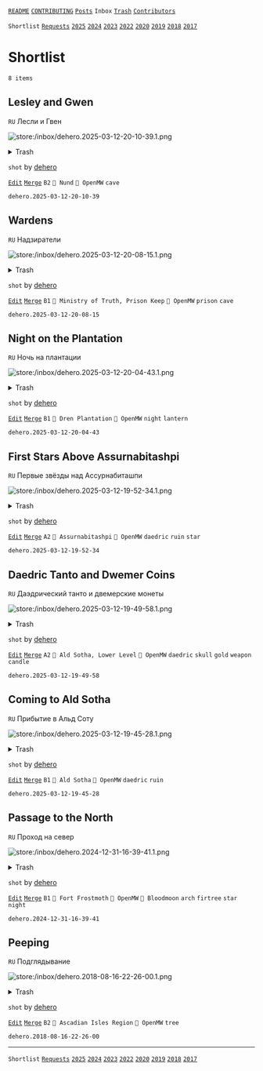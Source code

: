 [`README`](../../README.md) [`CONTRIBUTING`](../../CONTRIBUTING.md) [`Posts`](../posts/index.md) `Inbox` [`Trash`](../trash/index.md) [`Contributors`](../contributors.md)

`Shortlist` [`Requests`](requests.md) [`2025`](index.md) [`2024`](2024.md) [`2023`](2023.md) [`2022`](2022.md) [`2020`](2020.md) [`2019`](2019.md) [`2018`](2018.md) [`2017`](2017.md)

# Shortlist

`8 items`

## <span id="dehero.2025-03-12-20-10-39">Lesley and Gwen</span>

`RU` Лесли и Гвен

![store:/inbox/dehero.2025-03-12-20-10-39.1.png](../../assets/previews/inbox/dehero.2025-03-12-20-10-39.1.avif "dehero.2025-03-12-20-10-39.1")

<details>
<summary>Trash</summary>

![store:/inbox/dehero.2025-03-12-20-10-39.png](../../assets/previews/inbox/dehero.2025-03-12-20-10-39.avif "dehero.2025-03-12-20-10-39")
</details>

`shot` by [dehero](../contributors.md#dehero)

[`Edit`](https://github.com/dehero/mwscr/issues/new?labels=post-editing&amp;template=post-editing.yml&amp;title=dehero.2025-03-12-20-10-39&amp;postContent=store%3A%2Finbox%2Fdehero.2025-03-12-20-10-39.1.png&amp;postTitle=Lesley+and+Gwen&amp;postTitleRu=%D0%9B%D0%B5%D1%81%D0%BB%D0%B8+%D0%B8+%D0%93%D0%B2%D0%B5%D0%BD&amp;postAuthor=dehero&amp;postType=shot&amp;postEngine=OpenMW&amp;postAddon=&amp;postTags=cave&amp;postLocation=Nund&amp;postMark=B2&amp;postViolation=&amp;postTrash=store%3A%2Finbox%2Fdehero.2025-03-12-20-10-39.png&amp;postRequest=) [`Merge`](https://github.com/dehero/mwscr/issues/new?labels=post-merging&amp;template=post-merging.yml&amp;title=dehero.2025-03-12-20-10-39&amp;mergeWithIds=) `B2` `📍 Nund` `🚀 OpenMW` `cave`

```
dehero.2025-03-12-20-10-39
```

## <span id="dehero.2025-03-12-20-08-15">Wardens</span>

`RU` Надзиратели

![store:/inbox/dehero.2025-03-12-20-08-15.1.png](../../assets/previews/inbox/dehero.2025-03-12-20-08-15.1.avif "dehero.2025-03-12-20-08-15.1")

<details>
<summary>Trash</summary>

![store:/inbox/dehero.2025-03-12-20-07-51.png](../../assets/previews/inbox/dehero.2025-03-12-20-07-51.avif "dehero.2025-03-12-20-07-51")
![store:/inbox/dehero.2025-03-12-20-08-15.png](../../assets/previews/inbox/dehero.2025-03-12-20-08-15.avif "dehero.2025-03-12-20-08-15")
</details>

`shot` by [dehero](../contributors.md#dehero)

[`Edit`](https://github.com/dehero/mwscr/issues/new?labels=post-editing&amp;template=post-editing.yml&amp;title=dehero.2025-03-12-20-08-15&amp;postContent=store%3A%2Finbox%2Fdehero.2025-03-12-20-08-15.1.png&amp;postTitle=Wardens&amp;postTitleRu=%D0%9D%D0%B0%D0%B4%D0%B7%D0%B8%D1%80%D0%B0%D1%82%D0%B5%D0%BB%D0%B8&amp;postAuthor=dehero&amp;postType=shot&amp;postEngine=OpenMW&amp;postAddon=&amp;postTags=prison+cave&amp;postLocation=Ministry+of+Truth%2C+Prison+Keep&amp;postMark=B1&amp;postViolation=&amp;postTrash=store%3A%2Finbox%2Fdehero.2025-03-12-20-07-51.png%0Astore%3A%2Finbox%2Fdehero.2025-03-12-20-08-15.png&amp;postRequest=) [`Merge`](https://github.com/dehero/mwscr/issues/new?labels=post-merging&amp;template=post-merging.yml&amp;title=dehero.2025-03-12-20-08-15&amp;mergeWithIds=) `B1` `📍 Ministry of Truth, Prison Keep` `🚀 OpenMW` `prison` `cave`

```
dehero.2025-03-12-20-08-15
```

## <span id="dehero.2025-03-12-20-04-43">Night on the Plantation</span>

`RU` Ночь на плантации

![store:/inbox/dehero.2025-03-12-20-04-43.1.png](../../assets/previews/inbox/dehero.2025-03-12-20-04-43.1.avif "dehero.2025-03-12-20-04-43.1")

<details>
<summary>Trash</summary>

![store:/inbox/dehero.2025-03-12-20-04-43.png](../../assets/previews/inbox/dehero.2025-03-12-20-04-43.avif "dehero.2025-03-12-20-04-43")
</details>

`shot` by [dehero](../contributors.md#dehero)

[`Edit`](https://github.com/dehero/mwscr/issues/new?labels=post-editing&amp;template=post-editing.yml&amp;title=dehero.2025-03-12-20-04-43&amp;postContent=store%3A%2Finbox%2Fdehero.2025-03-12-20-04-43.1.png&amp;postTitle=Night+on+the+Plantation&amp;postTitleRu=%D0%9D%D0%BE%D1%87%D1%8C+%D0%BD%D0%B0+%D0%BF%D0%BB%D0%B0%D0%BD%D1%82%D0%B0%D1%86%D0%B8%D0%B8&amp;postAuthor=dehero&amp;postType=shot&amp;postEngine=OpenMW&amp;postAddon=&amp;postTags=night+lantern&amp;postLocation=Dren+Plantation&amp;postMark=B1&amp;postViolation=&amp;postTrash=store%3A%2Finbox%2Fdehero.2025-03-12-20-04-43.png&amp;postRequest=) [`Merge`](https://github.com/dehero/mwscr/issues/new?labels=post-merging&amp;template=post-merging.yml&amp;title=dehero.2025-03-12-20-04-43&amp;mergeWithIds=) `B1` `📍 Dren Plantation` `🚀 OpenMW` `night` `lantern`

```
dehero.2025-03-12-20-04-43
```

## <span id="dehero.2025-03-12-19-52-34">First Stars Above Assurnabitashpi</span>

`RU` Первые звёзды над Ассурнабиташпи

![store:/inbox/dehero.2025-03-12-19-52-34.1.png](../../assets/previews/inbox/dehero.2025-03-12-19-52-34.1.avif "dehero.2025-03-12-19-52-34.1")

<details>
<summary>Trash</summary>

![store:/inbox/dehero.2025-03-12-19-52-34.png](../../assets/previews/inbox/dehero.2025-03-12-19-52-34.avif "dehero.2025-03-12-19-52-34")
</details>

`shot` by [dehero](../contributors.md#dehero)

[`Edit`](https://github.com/dehero/mwscr/issues/new?labels=post-editing&amp;template=post-editing.yml&amp;title=dehero.2025-03-12-19-52-34&amp;postContent=store%3A%2Finbox%2Fdehero.2025-03-12-19-52-34.1.png&amp;postTitle=First+Stars+Above+Assurnabitashpi&amp;postTitleRu=%D0%9F%D0%B5%D1%80%D0%B2%D1%8B%D0%B5+%D0%B7%D0%B2%D1%91%D0%B7%D0%B4%D1%8B+%D0%BD%D0%B0%D0%B4+%D0%90%D1%81%D1%81%D1%83%D1%80%D0%BD%D0%B0%D0%B1%D0%B8%D1%82%D0%B0%D1%88%D0%BF%D0%B8&amp;postAuthor=dehero&amp;postType=shot&amp;postEngine=OpenMW&amp;postAddon=&amp;postTags=daedric+ruin+star&amp;postLocation=Assurnabitashpi&amp;postMark=A2&amp;postViolation=&amp;postTrash=store%3A%2Finbox%2Fdehero.2025-03-12-19-52-34.png&amp;postRequest=) [`Merge`](https://github.com/dehero/mwscr/issues/new?labels=post-merging&amp;template=post-merging.yml&amp;title=dehero.2025-03-12-19-52-34&amp;mergeWithIds=) `A2` `📍 Assurnabitashpi` `🚀 OpenMW` `daedric` `ruin` `star`

```
dehero.2025-03-12-19-52-34
```

## <span id="dehero.2025-03-12-19-49-58">Daedric Tanto and Dwemer Coins</span>

`RU` Даэдрический танто и двемерские монеты

![store:/inbox/dehero.2025-03-12-19-49-58.1.png](../../assets/previews/inbox/dehero.2025-03-12-19-49-58.1.avif "dehero.2025-03-12-19-49-58.1")

<details>
<summary>Trash</summary>

![store:/inbox/dehero.2025-03-12-19-48-54.png](../../assets/previews/inbox/dehero.2025-03-12-19-48-54.avif "dehero.2025-03-12-19-48-54")
![store:/inbox/dehero.2025-03-12-19-49-29.png](../../assets/previews/inbox/dehero.2025-03-12-19-49-29.avif "dehero.2025-03-12-19-49-29")
![store:/inbox/dehero.2025-03-12-19-49-58.png](../../assets/previews/inbox/dehero.2025-03-12-19-49-58.avif "dehero.2025-03-12-19-49-58")
</details>

`shot` by [dehero](../contributors.md#dehero)

[`Edit`](https://github.com/dehero/mwscr/issues/new?labels=post-editing&amp;template=post-editing.yml&amp;title=dehero.2025-03-12-19-49-58&amp;postContent=store%3A%2Finbox%2Fdehero.2025-03-12-19-49-58.1.png&amp;postTitle=Daedric+Tanto+and+Dwemer+Coins&amp;postTitleRu=%D0%94%D0%B0%D1%8D%D0%B4%D1%80%D0%B8%D1%87%D0%B5%D1%81%D0%BA%D0%B8%D0%B9+%D1%82%D0%B0%D0%BD%D1%82%D0%BE+%D0%B8+%D0%B4%D0%B2%D0%B5%D0%BC%D0%B5%D1%80%D1%81%D0%BA%D0%B8%D0%B5+%D0%BC%D0%BE%D0%BD%D0%B5%D1%82%D1%8B&amp;postAuthor=dehero&amp;postType=shot&amp;postEngine=OpenMW&amp;postAddon=&amp;postTags=daedric+skull+gold+weapon+candle&amp;postLocation=Ald+Sotha%2C+Lower+Level&amp;postMark=A2&amp;postViolation=&amp;postTrash=store%3A%2Finbox%2Fdehero.2025-03-12-19-48-54.png%0Astore%3A%2Finbox%2Fdehero.2025-03-12-19-49-29.png%0Astore%3A%2Finbox%2Fdehero.2025-03-12-19-49-58.png&amp;postRequest=) [`Merge`](https://github.com/dehero/mwscr/issues/new?labels=post-merging&amp;template=post-merging.yml&amp;title=dehero.2025-03-12-19-49-58&amp;mergeWithIds=) `A2` `📍 Ald Sotha, Lower Level` `🚀 OpenMW` `daedric` `skull` `gold` `weapon` `candle`

```
dehero.2025-03-12-19-49-58
```

## <span id="dehero.2025-03-12-19-45-28">Coming to Ald Sotha</span>

`RU` Прибытие в Альд Соту

![store:/inbox/dehero.2025-03-12-19-45-28.1.png](../../assets/previews/inbox/dehero.2025-03-12-19-45-28.1.avif "dehero.2025-03-12-19-45-28.1")

<details>
<summary>Trash</summary>

![store:/inbox/dehero.2025-03-12-19-45-28.png](../../assets/previews/inbox/dehero.2025-03-12-19-45-28.avif "dehero.2025-03-12-19-45-28")
![store:/inbox/dehero.2025-03-12-19-44-59.png](../../assets/previews/inbox/dehero.2025-03-12-19-44-59.avif "dehero.2025-03-12-19-44-59")
</details>

`shot` by [dehero](../contributors.md#dehero)

[`Edit`](https://github.com/dehero/mwscr/issues/new?labels=post-editing&amp;template=post-editing.yml&amp;title=dehero.2025-03-12-19-45-28&amp;postContent=store%3A%2Finbox%2Fdehero.2025-03-12-19-45-28.1.png&amp;postTitle=Coming+to+Ald+Sotha&amp;postTitleRu=%D0%9F%D1%80%D0%B8%D0%B1%D1%8B%D1%82%D0%B8%D0%B5+%D0%B2+%D0%90%D0%BB%D1%8C%D0%B4+%D0%A1%D0%BE%D1%82%D1%83&amp;postAuthor=dehero&amp;postType=shot&amp;postEngine=OpenMW&amp;postAddon=&amp;postTags=daedric+ruin&amp;postLocation=Ald+Sotha&amp;postMark=B1&amp;postViolation=&amp;postTrash=store%3A%2Finbox%2Fdehero.2025-03-12-19-45-28.png%0Astore%3A%2Finbox%2Fdehero.2025-03-12-19-44-59.png&amp;postRequest=) [`Merge`](https://github.com/dehero/mwscr/issues/new?labels=post-merging&amp;template=post-merging.yml&amp;title=dehero.2025-03-12-19-45-28&amp;mergeWithIds=) `B1` `📍 Ald Sotha` `🚀 OpenMW` `daedric` `ruin`

```
dehero.2025-03-12-19-45-28
```

## <span id="dehero.2024-12-31-16-39-41">Passage to the North</span>

`RU` Проход на север

![store:/inbox/dehero.2024-12-31-16-39-41.1.png](../../assets/previews/inbox/dehero.2024-12-31-16-39-41.1.avif "dehero.2024-12-31-16-39-41.1")

<details>
<summary>Trash</summary>

![store:/inbox/dehero.2024-12-31-16-39-41.png](../../assets/previews/inbox/dehero.2024-12-31-16-39-41.avif "dehero.2024-12-31-16-39-41")
</details>

`shot` by [dehero](../contributors.md#dehero)

[`Edit`](https://github.com/dehero/mwscr/issues/new?labels=post-editing&amp;template=post-editing.yml&amp;title=dehero.2024-12-31-16-39-41&amp;postContent=store%3A%2Finbox%2Fdehero.2024-12-31-16-39-41.1.png&amp;postTitle=Passage+to+the+North&amp;postTitleRu=%D0%9F%D1%80%D0%BE%D1%85%D0%BE%D0%B4+%D0%BD%D0%B0+%D1%81%D0%B5%D0%B2%D0%B5%D1%80&amp;postAuthor=dehero&amp;postType=shot&amp;postEngine=OpenMW&amp;postAddon=Bloodmoon&amp;postTags=arch+firtree+star+night&amp;postLocation=Fort+Frostmoth&amp;postMark=B1&amp;postViolation=&amp;postTrash=store%3A%2Finbox%2Fdehero.2024-12-31-16-39-41.png&amp;postRequest=) [`Merge`](https://github.com/dehero/mwscr/issues/new?labels=post-merging&amp;template=post-merging.yml&amp;title=dehero.2024-12-31-16-39-41&amp;mergeWithIds=) `B1` `📍 Fort Frostmoth` `🚀 OpenMW` `🔗 Bloodmoon` `arch` `firtree` `star` `night`

```
dehero.2024-12-31-16-39-41
```

## <span id="dehero.2018-08-16-22-26-00">Peeping</span>

`RU` Подглядывание

![store:/inbox/dehero.2018-08-16-22-26-00.1.png](../../assets/previews/inbox/dehero.2018-08-16-22-26-00.1.avif "dehero.2018-08-16-22-26-00.1")

<details>
<summary>Trash</summary>

![store:/inbox/dehero.2018-08-16-22-26-00.png](../../assets/previews/inbox/dehero.2018-08-16-22-26-00.avif "dehero.2018-08-16-22-26-00")
</details>

`shot` by [dehero](../contributors.md#dehero)

[`Edit`](https://github.com/dehero/mwscr/issues/new?labels=post-editing&amp;template=post-editing.yml&amp;title=dehero.2018-08-16-22-26-00&amp;postContent=store%3A%2Finbox%2Fdehero.2018-08-16-22-26-00.1.png&amp;postTitle=Peeping&amp;postTitleRu=%D0%9F%D0%BE%D0%B4%D0%B3%D0%BB%D1%8F%D0%B4%D1%8B%D0%B2%D0%B0%D0%BD%D0%B8%D0%B5&amp;postAuthor=dehero&amp;postType=shot&amp;postEngine=OpenMW&amp;postAddon=&amp;postTags=tree&amp;postLocation=Ascadian+Isles+Region&amp;postMark=B2&amp;postViolation=&amp;postTrash=store%3A%2Finbox%2Fdehero.2018-08-16-22-26-00.png&amp;postRequest=) [`Merge`](https://github.com/dehero/mwscr/issues/new?labels=post-merging&amp;template=post-merging.yml&amp;title=dehero.2018-08-16-22-26-00&amp;mergeWithIds=) `B2` `📍 Ascadian Isles Region` `🚀 OpenMW` `tree`

```
dehero.2018-08-16-22-26-00
```

---

`Shortlist` [`Requests`](requests.md) [`2025`](index.md) [`2024`](2024.md) [`2023`](2023.md) [`2022`](2022.md) [`2020`](2020.md) [`2019`](2019.md) [`2018`](2018.md) [`2017`](2017.md)
